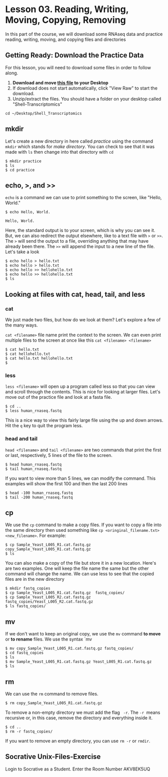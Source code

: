 # Lesson 03. Reading, Writing, Moving, Copying, Removing 

In this part of the course, we will download some RNAseq data and practice reading, writing, moving, and copying files and directories

## Getting Ready: Download the Practice Data
For this lesson, you will need to download some files in order to follow along.

1. **Download and move [this file](./data/Shell_Transcriptomics.zip) to your Desktop**
2. If download does not start automatically, click "View Raw" to start the download.
3. Unzip/extract the files. You should have a folder on your desktop called "Shell-Transcriptomics"

~~~ {.bash}
cd ~/Desktop/Shell_Transcriptomics
~~~

## mkdir

Let's create a new directory in here called *practice* using the command `mkdir` which stands for *make directory*. You can check to see that it was made with `ls` then change into that directory with `cd`

~~~ {.bash}
$ mkdir practice
$ ls 
$ cd practice
~~~

## echo, >, and >> 

`echo` is a command we can use to print something to the screen, like "Hello, World." 

~~~ {.bash}
$ echo Hello, World.
~~~
~~~ {.output}
Hello, World.
~~~

Here, the standard output is to your screen, which is why you can see it. But, we can also redirect the output elsewhere, like to a text file with `>` or `>>`. The `>` will send the output to a file, overriding anything that may have already been there. The  `>>` will append the input to a new line of the file. Let's take a look

~~~ {.bash}
$ echo hello > hello.txt
$ echo hello > hello.txt
$ echo hello >> hellohello.txt
$ echo hello >> hellohello.txt
$ ls
~~~

## Looking at files with cat, head, tail, and less

### cat
We just made two files, but how do we look at them? Let's explore a few of the many ways.

`cat <filename>` file name print the context to the screen. We can even print multiple files to the screen at once like this `cat <filename> <filename>`

~~~ {.bash}
$ cat hello.txt
$ cat hellohello.txt
$ cat hello.txt hellohello.txt
$ 
~~~

### less
`less <filename>` will open up a program called less so that you can view and scroll through the contents. This is nice for looking at larger files. Let's move out of the practice file and look at a fasta file.


~~~ {.bash}
$ cd ..
$ less human_rnaseq.fastq
~~~

This is a nice way to view this fairly large file using the up and down arrows. 
Hit the `q` key to quit the program less. 

### head and tail
`head <filename>` and `tail <filename>` are two commands that print the first or last, respectively, 5 lines of the file to the screen. 

~~~ {.bash}
$ head human_rnaseq.fastq
$ tail human_rnaseq.fastq
~~~

If you want to view more than 5 lines, we can modify the command. This examples will show the first 100 and then the last 200 lines

~~~ {.bash}
$ head -100 human_rnaseq.fastq
$ tail -200 human_rnaseq.fastq
~~~


## cp
We use the `cp` command to make a copy files. If you want to copy a file into the same directory then used something like `cp <oringinal_filename.txt> <new_filename>`. For example:

~~~ {.bash}
$ cp Sample_Yeast_L005_R1.cat.fastq.gz  copy_Sample_Yeast_L005_R1.cat.fastq.gz
$ ls
~~~

You can also make a copy of the file but store it in a new location. Here's are two examples. One will keep the file name the same but the other command will change the name. We can use less to see that the copied files are in the new directory

~~~ {.bash}
$ mkdir fastq_copies
$ cp Sample_Yeast_L005_R1.cat.fastq.gz  fastq_copies/
$ cp Sample_Yeast_L005_R2.cat.fastq.gz  fastq_copies/Yeast_L005_R2.cat.fastq.gz
$ ls fastq_copies/
~~~

## mv
If we don't want to keep an original copy, we use the `mv` command **to move** or **to rename** files. We use the syntax `mv <origingalfilename> <newfilename>

~~~ {.bash}
$ mv copy_Sample_Yeast_L005_R1.cat.fastq.gz fastq_copies/
$ cd fastq_copies
$ ls	
$ mv Sample_Yeast_L005_R1.cat.fastq.gz Yeast_L005_R1.cat.fastq.gz
$ ls
~~~

## rm 
We can use the `rm` command to remove files. 

~~~ {.bash}
$ rm copy_Sample_Yeast_L005_R1.cat.fastq.gz
~~~

To remove a non-empty directory we must add the flag ` -r`. The `-r `means recursive or, in this case, remove the directory and everything inside it.

~~~ {.bash}
$ cd ..
$ rm -r fastq_copies/
~~~

If you want to remove an empty directory, you can use `rm -r` or `rmdir`.

## Socrative Unix-Files-Exercise
Login to Socrative as a Student.
Enter the Room Number AKV8EK5UQ